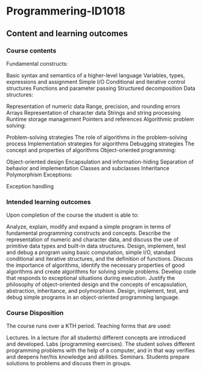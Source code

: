# Programmering-ID1018

## Content and learning outcomes
### Course contents

Fundamental constructs:

Basic syntax and semantics of a higher-level language
Variables, types, expressions and assignment
Simple I/O
Conditional and iterative control structures
Functions and parameter passing
Structured decomposition
Data structures:

Representation of numeric data
Range, precision, and rounding errors
Arrays
Representation of character data
Strings and string processing
Runtime storage management
Pointers and references
Algorithmic problem solving:

Problem-solving strategies
The role of algorithms in the problem-solving process
Implementation strategies for algorithms
Debugging strategies
The concept and properties of algorithms
Object-oriented programming:

Object-oriented design
Encapsulation and information-hiding
Separation of behavior and implementation
Classes and subclasses
Inheritance
Polymorphism
Exceptions:

Exception handling

### Intended learning outcomes

Upon completion of the course the student is able to:

Analyze, explain, modify and expand a simple program in terms of fundamental programming constructs and concepts.
Describe the representation of numeric and character data, and discuss the use of primitive data types and built-in data structures.
Design, implement, test and debug a program using basic computation, simple I/O, standard conditional and iterative structures, and the definition of functions.
Discuss the importance of algorithms, identify the necessary properties of good algorithms and create algorithms for solving simple problems.
Develop code that responds to exceptional situations during execution.
Justify the philosophy of object-oriented design and the concepts of encapsulation, abstraction, inheritance, and polymorphism.
Design, implement, test, and debug simple programs in an object-oriented programming language.

### Course Disposition

The course runs over a KTH period. Teaching forms that are used:

Lectures. In a lecture (for all students) different concepts are introduced and developed.
Labs (programming exercises). The student solves different programming problems with the help of a computer, and in that way verifies and deepens her/his knowledge and abilities.
Seminars. Students prepare solutions to problems and discuss them in groups.
